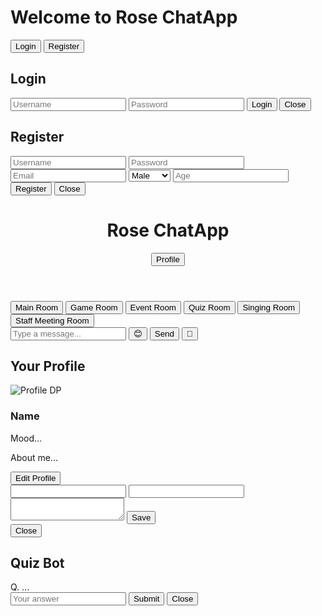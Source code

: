 <!DOCTYPE html>
<html lang="en">
<head>
  <meta charset="UTF-8">
  <title>Rose ChatApp 🚀</title>
  <link rel="stylesheet" href="styles.css">
</head>
<body>
  <!-- Screen 1: Welcome / Login / Register -->
  <div id="screen1" class="screen active">
    <h1>Welcome to Rose ChatApp</h1>
    <button id="btnLogin">Login</button>
    <button id="btnRegister">Register</button>
  </div>

  <!-- Login Modal -->
  <div id="loginModal" class="modal">
    <div class="modal-content">
      <h2>Login</h2>
      <input type="text" id="loginUser" placeholder="Username">
      <input type="password" id="loginPass" placeholder="Password">
      <button id="doLogin">Login</button>
      <button class="close" data-target="loginModal">Close</button>
    </div>
  </div>

  <!-- Register Modal -->
  <div id="registerModal" class="modal">
    <div class="modal-content">
      <h2>Register</h2>
      <input type="text" id="regUser" placeholder="Username">
      <input type="password" id="regPass" placeholder="Password">
      <input type="email" id="regEmail" placeholder="Email">
      <select id="regGender">
        <option value="male">Male</option>
        <option value="female">Female</option>
        <option value="other">Other</option>
      </select>
      <input type="number" id="regAge" placeholder="Age">
      <button id="doRegister">Register</button>
      <button class="close" data-target="registerModal">Close</button>
    </div>
  </div>

  <!-- Screen 3: Home Screen -->
  <div id="homeScreen" class="screen">
    <header>
      <h1>Rose ChatApp</h1>
      <button id="btnProfile">Profile</button>
    </header>
    <div class="rooms">
      <button class="room-btn" data-room="main">Main Room</button>
      <button class="room-btn" data-room="game">Game Room</button>
      <button class="room-btn" data-room="event">Event Room</button>
      <button class="room-btn" data-room="quiz">Quiz Room</button>
      <button class="room-btn" data-room="singing">Singing Room</button>
      <button class="room-btn" data-room="staff">Staff Meeting Room</button>
    </div>
    <div id="chatArea"></div>
    <div id="chatInput">
      <input type="text" id="messageInput" placeholder="Type a message...">
      <button id="btnEmoji">😊</button>
      <button id="btnSend">Send</button>
      <button id="btnRefresh">🔄</button>
    </div>
  </div>

  <!-- Profile Modal -->
  <div id="profileModal" class="modal">
    <div class="modal-content">
      <h2>Your Profile</h2>
      <div id="profileDisplay">
        <img id="profileDp" src="dp-placeholder.jpg" alt="Profile DP">
        <h3 id="profileName">Name</h3>
        <p id="profileMood">Mood...</p>
        <p id="profileAbout">About me...</p>
        <button id="btnEditProfile">Edit Profile</button>
      </div>
      <div id="profileEdit" class="hidden">
        <input type="text" id="editName">
        <input type="text" id="editMood">
        <textarea id="editAbout"></textarea>
        <button id="saveProfile">Save</button>
      </div>
      <button class="close" data-target="profileModal">Close</button>
    </div>
  </div>

  <!-- Quiz Bot Prompt -->
  <div id="quizBotModal" class="modal">
    <div class="modal-content">
      <h2>Quiz Bot</h2>
      <div id="quizQuestion">Q. ...</div>
      <input type="text" id="quizAnswer" placeholder="Your answer">
      <button id="submitQuiz">Submit</button>
      <button class="close" data-target="quizBotModal">Close</button>
    </div>
  </div>

  <script src="script.js"></script>
</body>
</html>
